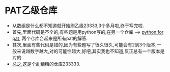 # PAT乙级仓库 
- 从数组是什么都不知道就开始刷乙级23333,3个多月啦,终于写完啦.
- 首先,里面代码是不全的,有些题是用python写的,在另一个仓库 -->
  [python for pat](https://github.com/yuyilei/Pat_python),
两个仓库合起来是所有pat的解答.
- 其次,里面有些代码是错的,因为有些题写了很久很久,可能会有2到3个版本,一般来说越数字越大,对的可能性越大,好吧,其实我也不知道,反正总有一个版本是对的 .
- 总之,这是个乱糟糟的仓库233333.
